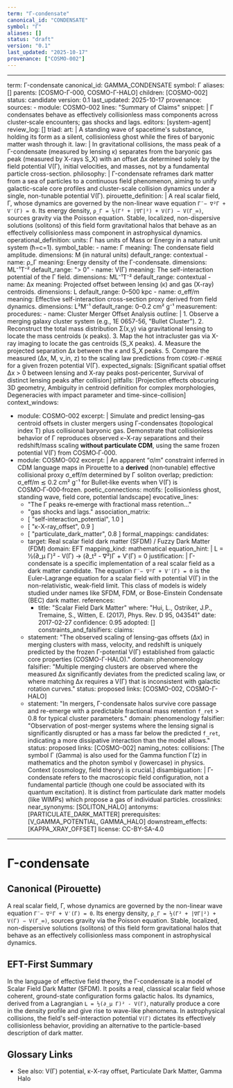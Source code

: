 ```yaml
---
term: "Γ-condensate"
canonical_id: "CONDENSATE"
symbol: "Γ"
aliases: []
status: "draft"
version: "0.1"
last_updated: "2025-10-17"
provenance: ["COSMO-002"]
---
```


---
term: Γ-condensate
canonical_id: GAMMA_CONDENSATE
symbol: Γ
aliases: []
parents: [COSMO-Γ-000, COSMO-Γ-HALO]
children: [COSMO-002]
status: candidate
version: 0.1
last_updated: 2025-10-17
provenance:
  sources:
    - module: COSMO-002
      lines: "Summary of Claims"
      snippet: |
        Γ condensates behave as effectively collisionless mass components across cluster‑scale encounters; gas shocks and lags.
  editors: [system-agent]
  review_log: []
triad:
  art: |
    A standing wave of spacetime's substance, holding its form as a silent, collisionless ghost while the fires of baryonic matter wash through it.
  law: |
    In gravitational collisions, the mass peak of a Γ-condensate (measured by lensing κ) separates from the baryonic gas peak (measured by X-rays S_X) with an offset Δx determined solely by the field potential V(Γ), initial velocities, and masses, not by a fundamental particle cross-section.
  philosophy: |
    Γ-condensate reframes dark matter from a sea of particles to a continuous field phenomenon, aiming to unify galactic-scale core profiles and cluster-scale collision dynamics under a single, non-tunable potential V(Γ).
pirouette_definition: |
  A real scalar field, Γ, whose dynamics are governed by the non-linear wave equation `Γ̈ − ∇²Γ + V′(Γ) = 0`. Its energy density, `ρ_Γ = ½(Γ̇² + |∇Γ|²) + V(Γ) − V(Γ_∞)`, sources gravity via the Poisson equation. Stable, localized, non-dispersive solutions (solitons) of this field form gravitational halos that behave as an effectively collisionless mass component in astrophysical dynamics.
operational_definition:
  units: Γ has units of Mass or Energy in a natural unit system (ħ=c=1).
  symbol_table:
    - name: Γ
      meaning: The condensate field amplitude.
      dimensions: M (in natural units)
      default_range: contextual
    - name: ρ_Γ
      meaning: Energy density of the Γ-condensate.
      dimensions: ML⁻¹T⁻²
      default_range: "> 0"
    - name: V(Γ)
      meaning: The self-interaction potential of the Γ field.
      dimensions: ML⁻¹T⁻²
      default_range: contextual
    - name: Δx
      meaning: Projected offset between lensing (κ) and gas (X-ray) centroids.
      dimensions: L
      default_range: 0–500 kpc
    - name: σ_eff/m
      meaning: Effective self-interaction cross-section proxy derived from field dynamics.
      dimensions: L²M⁻¹
      default_range: 0–0.2 cm² g⁻¹
  measurement:
    procedures:
      - name: Cluster Merger Offset Analysis
        outline: |
          1. Observe a merging galaxy cluster system (e.g., 1E 0657-56, "Bullet Cluster").
          2. Reconstruct the total mass distribution Σ(x,y) via gravitational lensing to locate the mass centroids (κ peaks).
          3. Map the hot intracluster gas via X-ray imaging to locate the gas centroids (S_X peaks).
          4. Measure the projected separation Δx between the κ and S_X peaks.
          5. Compare the measured (Δx, M, v_in, z) to the scaling law predictions from `COSMO-Γ-MERGE` for a given frozen potential V(Γ).
        expected_signals: [Significant spatial offset Δx > 0 between lensing and X-ray peaks post-pericenter, Survival of distinct lensing peaks after collision]
        pitfalls: [Projection effects obscuring 3D geometry, Ambiguity in centroid definition for complex morphologies, Degeneracies with impact parameter and time-since-collision]
context_windows:
  - module: COSMO-002
    excerpt: |
      Simulate and predict lensing–gas centroid offsets in cluster mergers using Γ‑condensates (topological index T) plus collisional baryonic gas. Demonstrate that collisionless behavior of Γ reproduces observed κ–X‑ray separations and their redshift/mass scaling **without particulate CDM**, using the same frozen potential V(Γ) from COSMO‑Γ‑000.
  - module: COSMO-002
    excerpt: |
      An apparent “σ/m” constraint inferred in CDM language maps in Pirouette to a **derived** (non‑tunable) effective collisional proxy σ_eff/m determined by Γ soliton overlap; prediction: σ_eff/m ≲ 0.2 cm² g⁻¹ for Bullet‑like events when V(Γ) is COSMO‑Γ‑000‑frozen.
poetic_connections:
  motifs: [collisionless ghost, standing wave, field core, potential landscape]
  evocative_lines:
    - "The Γ peaks re‑emerge with fractional mass retention..."
    - "gas shocks and lags."
  association_matrix:
    - [ "self-interaction_potential", 1.0 ]
    - [ "κ-X-ray_offset", 0.9 ]
    - [ "particulate_dark_matter", 0.8 ]
formal_mappings:
  candidates:
    - target: Real scalar field dark matter (SFDM) / Fuzzy Dark Matter (FDM)
      domain: EFT
      mapping_kind: mathematical
      equation_hint: |
        L = ½(∂_μ Γ)² - V(Γ)  →  (∂_t² - ∇²)Γ + V′(Γ) = 0
      justification: |
        Γ-condensate is a specific implementation of a real scalar field as a dark matter candidate. The equation `Γ̈ − ∇²Γ + V′(Γ) = 0` is the Euler-Lagrange equation for a scalar field with potential V(Γ) in the non-relativistic, weak-field limit. This class of models is widely studied under names like SFDM, FDM, or Bose-Einstein Condensate (BEC) dark matter.
      references:
        - title: "Scalar Field Dark Matter"
          where: "Hui, L., Ostriker, J.P., Tremaine, S., Witten, E. (2017), Phys. Rev. D 95, 043541"
          date: 2017-02-27
      confidence: 0.95
  adopted: []
constraints_and_falsifiers:
  claims:
    - statement: "The observed scaling of lensing-gas offsets (Δx) in merging clusters with mass, velocity, and redshift is uniquely predicted by the frozen Γ-potential V(Γ) established from galactic core properties (COSMO-Γ-HALO)."
      domain: phenomenology
      falsifier: "Multiple merging clusters are observed where the measured Δx significantly deviates from the predicted scaling law, or where matching Δx requires a V(Γ) that is inconsistent with galactic rotation curves."
      status: proposed
      links: [COSMO-002, COSMO-Γ-HALO]
    - statement: "In mergers, Γ-condensate halos survive core passage and re-emerge with a predictable fractional mass retention `f_ret` > 0.8 for typical cluster parameters."
      domain: phenomenology
      falsifier: "Observation of post-merger systems where the lensing signal is significantly disrupted or has a mass far below the predicted `f_ret`, indicating a more dissipative interaction than the model allows."
      status: proposed
      links: [COSMO-002]
naming_notes:
  collisions: [The symbol Γ (Gamma) is also used for the Gamma function Γ(z) in mathematics and the photon symbol γ (lowercase) in physics. Context (cosmology, field theory) is crucial.]
  disambiguation: |
    Γ-condensate refers to the macroscopic field configuration, not a fundamental particle (though one could be associated with its quantum excitation). It is distinct from particulate dark matter models (like WIMPs) which propose a gas of individual particles.
crosslinks:
  near_synonyms: [SOLITON_HALO]
  antonyms: [PARTICULATE_DARK_MATTER]
  prerequisites: [V_GAMMA_POTENTIAL, GAMMA_HALO]
  downstream_effects: [KAPPA_XRAY_OFFSET]
license: CC-BY-SA-4.0
---

# Γ-condensate

## Canonical (Pirouette)
A real scalar field, Γ, whose dynamics are governed by the non-linear wave equation `Γ̈ − ∇²Γ + V′(Γ) = 0`. Its energy density, `ρ_Γ = ½(Γ̇² + |∇Γ|²) + V(Γ) − V(Γ_∞)`, sources gravity via the Poisson equation. Stable, localized, non-dispersive solutions (solitons) of this field form gravitational halos that behave as an effectively collisionless mass component in astrophysical dynamics.

## EFT-First Summary
In the language of effective field theory, the Γ-condensate is a model of Scalar Field Dark Matter (SFDM). It posits a real, classical scalar field whose coherent, ground-state configuration forms galactic halos. Its dynamics, derived from a Lagrangian `L = ½(∂_μ Γ)² - V(Γ)`, naturally produce a core in the density profile and give rise to wave-like phenomena. In astrophysical collisions, the field's self-interaction potential `V(Γ)` dictates its effectively collisionless behavior, providing an alternative to the particle-based description of dark matter.

## Glossary Links
- See also: V(Γ) potential, κ-X-ray offset, Particulate Dark Matter, Gamma Halo